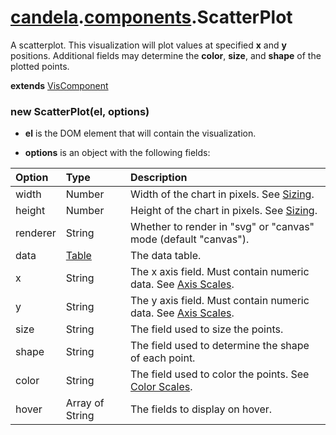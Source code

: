 # [candela](../..#readme).[components](..#readme).ScatterPlot

A scatterplot. This visualization will plot values at specified **x** and **y**
positions. Additional fields may determine the **color**, **size**, and **shape**
of the plotted points.

**extends** [VisComponent](../../VisComponent#readme)

### new ScatterPlot(el, options)

* **el** is the DOM element that will contain the visualization.

* **options** is an object with the following fields:

| Option    | Type   | Description  |
| :-------- | :----- | :----------- |
| width     | Number | Width of the chart in pixels. See [Sizing](../../#sizing). |
| height    | Number | Height of the chart in pixels. See [Sizing](../../#sizing). |
| renderer  | String | Whether to render in "svg" or "canvas" mode (default "canvas"). |
| data      | [Table](../..#table) | The data table. |
| x         | String | The x axis field. Must contain numeric data. See [Axis Scales](../../#axis-scales). |
| y         | String | The y axis field. Must contain numeric data. See [Axis Scales](../../#axis-scales). |
| size      | String | The field used to size the points. |
| shape     | String | The field used to determine the shape of each point. |
| color     | String | The field used to color the points. See [Color Scales](../../#color-scales). |
| hover     | Array of String | The fields to display on hover. |
